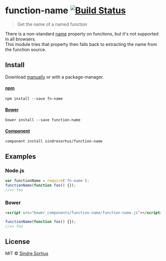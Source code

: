# function-name [![Build Status](https://secure.travis-ci.org/sindresorhus/function-name.png?branch=master)](http://travis-ci.org/sindresorhus/function-name)

> Get the name of a named function

There is a non-standard [name](https://developer.mozilla.org/en-US/docs/Web/JavaScript/Reference/Global_Objects/Function/name) property on functions, but it's not supported in all browsers.  
This module tries that property then falls back to extracting the name from the function source.


## Install

Download [manually](https://github.com/sindresorhus/function-name/releases) or with a package-manager.

#### [npm](https://npmjs.org/package/function-name)

```
npm install --save fn-name
```

#### [Bower](http://bower.io)

```
bower install --save function-name
```

#### [Component](https://github.com/component/component)

```
component install sindresorhus/function-name
```


## Examples

### Node.js

```js
var functionName = require('fn-name');
functionName(function foo() {});
//=> foo
```

### Bower

```html
<script src="bower_components/function-name/function-name.js"></script>
```

```js
functionName(function foo() {});
//=> foo
```


## License

MIT © [Sindre Sorhus](http://sindresorhus.com)
